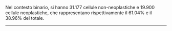 Nel contesto binario, si hanno 31.177 cellule non-neoplastiche e 19.900 cellule neoplastiche, che rappresentano rispettivamente il 61.04% e il 38.96% del totale.
__________________________________________________________________________________________________________________________________________
